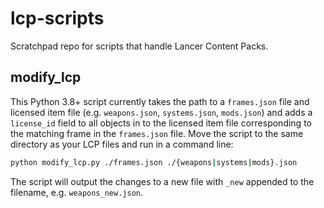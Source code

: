 # lcp-scripts
Scratchpad repo for scripts that handle Lancer Content Packs.

## modify_lcp
This Python 3.8+ script currently takes the path to a `frames.json` file and licensed item file (e.g. `weapons.json`, `systems.json`, `mods.json`) and adds a `license_id` field to all objects in to the licensed item file corresponding to the matching frame in the `frames.json` file.  Move the script to the same directory as your LCP files and run in a command line:
```bash
python modify_lcp.py ./frames.json ./{weapons|systems|mods}.json
```
The script will output the changes to a new file with `_new` appended to the filename, e.g. `weapons_new.json`.
